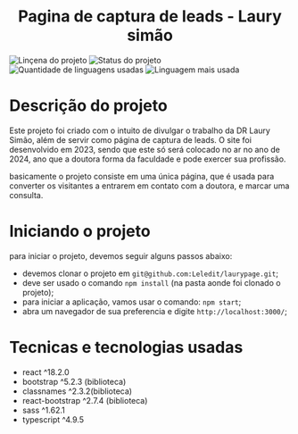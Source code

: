 <h1 align="center"> Pagina de captura de leads - Laury simão </h1>

![Linçena do projeto](https://img.shields.io/badge/Licen%C3%A7a-Mit-green)
![Status do projeto](https://img.shields.io/badge/Status-Finalizado-yellowgreen)
![Quantidade de linguagens usadas](https://img.shields.io/github/languages/count/Leledit/laurypage)
![Linguagem mais usada](https://img.shields.io/github/languages/top/Leledit/laurypage)

# Descrição do projeto #

Este projeto foi criado com o intuito de divulgar o trabalho da DR Laury Simão, além de servir como página de captura de leads. O site foi desenvolvido em 2023, sendo que este só será colocado no ar no ano de 2024, ano que a doutora forma da faculdade e pode exercer sua profissão.

basicamente o projeto consiste em uma única página, que é usada para converter os visitantes a entrarem em contato com a doutora, e marcar uma consulta.


# Iniciando o projeto #

para iniciar o projeto, devemos seguir alguns passos abaixo:

* devemos clonar o projeto em `git@github.com:Leledit/laurypage.git`;
* deve ser usado o comando `npm install` (na pasta aonde foi clonado o projeto);
* para iniciar a aplicação, vamos usar o comando:  `npm start`;
* abra um navegador de sua preferencia e digite `http://localhost:3000/`;

# Tecnicas e tecnologias usadas # 

* react ^18.2.0
* bootstrap ^5.2.3 (biblioteca)
* classnames ^2.3.2(biblioteca)
* react-bootstrap ^2.7.4 (biblioteca)
* sass ^1.62.1
* typescript ^4.9.5